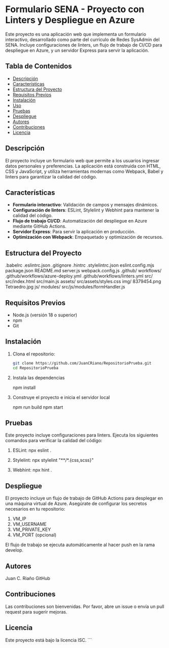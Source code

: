 # Formulario SENA - Proyecto con Linters y Despliegue en Azure

Este proyecto es una aplicación web que implementa un formulario interactivo, desarrollado como parte del currículo de Redes SysAdmin del SENA. Incluye configuraciones de linters, un flujo de trabajo de CI/CD para despliegue en Azure, y un servidor Express para servir la aplicación.

## Tabla de Contenidos

- [Descripción](#descripción)
- [Características](#características)
- [Estructura del Proyecto](#estructura-del-proyecto)
- [Requisitos Previos](#requisitos-previos)
- [Instalación](#instalación)
- [Uso](#uso)
- [Pruebas](#pruebas)
- [Despliegue](#despliegue)
- [Autores](#autores)
- [Contribuciones](#contribuciones)
- [Licencia](#licencia)

## Descripción

El proyecto incluye un formulario web que permite a los usuarios ingresar datos personales y preferencias. La aplicación está construida con HTML, CSS y JavaScript, y utiliza herramientas modernas como Webpack, Babel y linters para garantizar la calidad del código.

## Características

- **Formulario interactivo**: Validación de campos y mensajes dinámicos.
- **Configuración de linters**: ESLint, Stylelint y Webhint para mantener la calidad del código.
- **Flujo de trabajo CI/CD**: Automatización del despliegue en Azure mediante GitHub Actions.
- **Servidor Express**: Para servir la aplicación en producción.
- **Optimización con Webpack**: Empaquetado y optimización de recursos.

## Estructura del Proyecto
.babelrc .eslintrc.json .gitignore .hintrc .stylelintrc.json eslint.config.mjs package.json README.md server.js webpack.config.js .github/ workflows/ .github/workflows/azure-deploy.yml .github/workflows/linters.yml src/ src/index.html src/main.js assets/ src/assets/styles.css img/ 8379454.png Tetraedro.jpg js/ modules/ src/js/modules/formHandler.js


## Requisitos Previos

- Node.js (versión 18 o superior)
- npm
- Git

## Instalación

1. Clona el repositorio:

   ```sh
   git clone https://github.com/JuanCRiano/RepositorioPrueba.git
   cd RepositorioPrueba
   
2. Instala las dependencias

   npm install


3. Construye el proyecto e inicia el servidor local

   npm run build
   npm start

## Pruebas
Este proyecto incluye configuraciones para linters. Ejecuta los siguientes comandos para verificar la calidad del código:

1. ESLint:
  npx eslint .

2. Stylelint:
  npx stylelint "**/*.{css,scss}"

3. Webhint:
  npx hint .

## Despliegue

El proyecto incluye un flujo de trabajo de GitHub Actions para desplegar en una máquina virtual de Azure. Asegúrate de configurar los secretos necesarios en tu repositorio:

1. VM_IP
2. VM_USERNAME
3. VM_PRIVATE_KEY
4. VM_PORT (opcional)

El flujo de trabajo se ejecuta automáticamente al hacer push en la rama develop.

## Autores

Juan C. Riaño
GitHub

## Contribuciones
Las contribuciones son bienvenidas. Por favor, abre un issue o envía un pull request para sugerir mejoras.

## Licencia
Este proyecto está bajo la licencia ISC. ```
